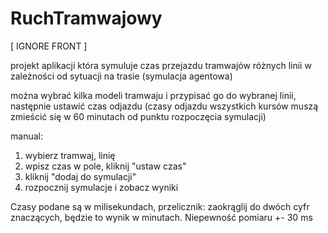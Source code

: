 # RuchTramwajowy

[ IGNORE FRONT ]

projekt aplikacji która symuluje czas przejazdu tramwajów różnych linii w zależności od sytuacji na trasie (symulacja agentowa)

można wybrać kilka modeli tramwaju i przypisać go do wybranej linii, następnie ustawić czas odjazdu (czasy odjazdu wszystkich kursów muszą zmieścić się w 60 minutach od punktu rozpoczęcia symulacji)

manual:
1. wybierz tramwaj, linię
2. wpisz czas w pole, kliknij "ustaw czas"
3. kliknij "dodaj do symulacji"
4. rozpocznij symulacje i zobacz wyniki

Czasy podane są w milisekundach, przelicznik: zaokrąglij do dwóch cyfr znaczących, będzie to wynik w minutach. Niepewność pomiaru +- 30 ms
